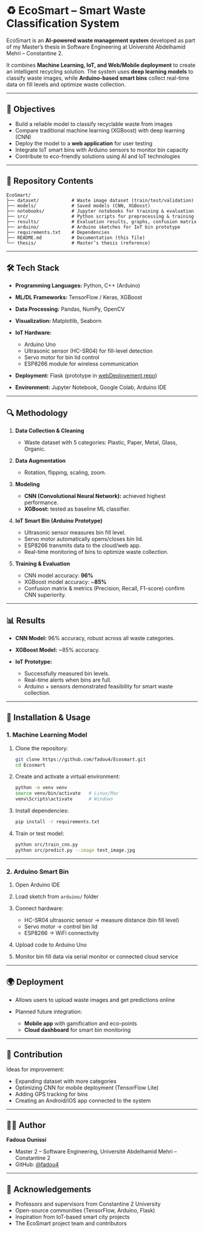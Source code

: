 # ♻️ EcoSmart – Smart Waste Classification System

EcoSmart is an **AI-powered waste management system** developed as part of my Master’s thesis in Software Engineering at Université Abdelhamid Mehri – Constantine 2.

It combines **Machine Learning, IoT, and Web/Mobile deployment** to create an intelligent recycling solution. The system uses **deep learning models** to classify waste images, while **Arduino-based smart bins** collect real-time data on fill levels and optimize waste collection.

---

## 🎯 Objectives

* Build a reliable model to classify recyclable waste from images
* Compare traditional machine learning (XGBoost) with deep learning (CNN)
* Deploy the model to a **web application** for user testing
* Integrate IoT smart bins with Arduino sensors to monitor bin capacity
* Contribute to eco-friendly solutions using AI and IoT technologies

---

## 📂 Repository Contents

```
EcoSmart/
├── dataset/            # Waste image dataset (train/test/validation)
├── models/             # Saved models (CNN, XGBoost)
├── notebooks/          # Jupyter notebooks for training & evaluation
├── src/                # Python scripts for preprocessing & training
├── results/            # Evaluation results, graphs, confusion matrix
├── arduino/            # Arduino sketches for IoT bin prototype
├── requirements.txt    # Dependencies
├── README.md           # Documentation (this file)
└── thesis/             # Master’s thesis (reference)
```

---

## 🛠 Tech Stack

* **Programming Languages:** Python, C++ (Arduino)
* **ML/DL Frameworks:** TensorFlow / Keras, XGBoost
* **Data Processing:** Pandas, NumPy, OpenCV
* **Visualization:** Matplotlib, Seaborn
* **IoT Hardware:**

  * Arduino Uno
  * Ultrasonic sensor (HC-SR04) for fill-level detection
  * Servo motor for bin lid control
  * ESP8266 module for wireless communication
* **Deployment:** Flask (prototype in [webDeployement repo](https://github.com/fadou4/webDeployement))
* **Environment:** Jupyter Notebook, Google Colab, Arduino IDE

---

## 🔍 Methodology

1. **Data Collection & Cleaning**

   * Waste dataset with 5 categories: Plastic, Paper, Metal, Glass, Organic.

2. **Data Augmentation**

   * Rotation, flipping, scaling, zoom.

3. **Modeling**

   * **CNN (Convolutional Neural Network):** achieved highest performance.
   * **XGBoost:** tested as baseline ML classifier.

4. **IoT Smart Bin (Arduino Prototype)**

   * Ultrasonic sensor measures bin fill level.
   * Servo motor automatically opens/closes bin lid.
   * ESP8266 transmits data to the cloud/web app.
   * Real-time monitoring of bins to optimize waste collection.

5. **Training & Evaluation**

   * CNN model accuracy: **96%**
   * XGBoost model accuracy: ~**85%**
   * Confusion matrix & metrics (Precision, Recall, F1-score) confirm CNN superiority.

---

## 📊 Results

* **CNN Model:** 96% accuracy, robust across all waste categories.
* **XGBoost Model:** ~85% accuracy.
* **IoT Prototype:**

  * Successfully measured bin levels.
  * Real-time alerts when bins are full.
  * Arduino + sensors demonstrated feasibility for smart waste collection.

---

## 🚀 Installation & Usage

### 1. Machine Learning Model

1. Clone the repository:

   ```bash
   git clone https://github.com/fadou4/Ecosmart.git
   cd Ecosmart
   ```

2. Create and activate a virtual environment:

   ```bash
   python -m venv venv
   source venv/bin/activate   # Linux/Mac
   venv\Scripts\activate      # Windows
   ```

3. Install dependencies:

   ```bash
   pip install -r requirements.txt
   ```

4. Train or test model:

   ```bash
   python src/train_cnn.py
   python src/predict.py --image test_image.jpg
   ```

---

### 2. Arduino Smart Bin

1. Open Arduino IDE
2. Load sketch from `arduino/` folder
3. Connect hardware:

   * HC-SR04 ultrasonic sensor → measure distance (bin fill level)
   * Servo motor → control bin lid
   * ESP8266 → WiFi connectivity
4. Upload code to Arduino Uno
5. Monitor bin fill data via serial monitor or connected cloud service

---

## 🌍 Deployment

* Allows users to upload waste images and get predictions online
* Planned future integration:

  * **Mobile app** with gamification and eco-points
  * **Cloud dashboard** for smart bin monitoring

---

## 🤝 Contribution

Ideas for improvement:

* Expanding dataset with more categories
* Optimizing CNN for mobile deployment (TensorFlow Lite)
* Adding GPS tracking for bins
* Creating an Android/iOS app connected to the system

---



## 👩‍💻 Author

**Fadoua Ounissi**

* Master 2 – Software Engineering, Université Abdelhamid Mehri – Constantine 2
* GitHub: [@fadou4](https://github.com/fadou4)

---

## 🙏 Acknowledgements

* Professors and supervisors from Constantine 2 University
* Open-source communities (TensorFlow, Arduino, Flask)
* Inspiration from IoT-based smart city projects
* The EcoSmart project team and contributors
